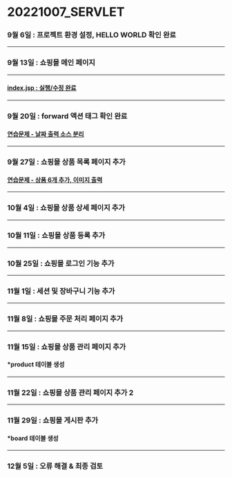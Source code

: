 # 20221007_SERVLET
### 9월 6일 : 프로젝트 환경 설정, HELLO WORLD 확인 완료
---
### 9월 13일 : 쇼핑몰 메인 페이지
---
#### [index.jsp : 실행/수정 완료](https://github.com/dbals4003/20221007_SERVLET/blob/main/index.jsp)
---
### 9월 20일 : forward 액션 태그 확인 완료
#### [연습문제 - 날짜 출력 소스 분리](https://github.com/dbals4003/20221007_SERVLET/tree/main/WEB-INF/src/example)
---
### 9월 27일 : 쇼핑몰 상품 목록 페이지 추가
#### [연습문제 - 상품 6개 추가, 이미지 출력](https://github.com/dbals4003/20221007_SERVLET/blob/main/WEB-INF/src/dao/ProductRepository.java)
---
### 10월 4일 : 쇼핑몰 상품 상세 페이지 추가
---
### 10월 11일 : 쇼핑몰 상품 등록 추가
---
### 10월 25일 : 쇼핑몰 로그인 기능 추가
---
### 11월 1일 : 세션 및 장바구니 기능 추가
---
### 11월 8일 : 쇼핑몰 주문 처리 페이지 추가
---
### 11월 15일 : 쇼핑몰 상품 관리 페이지 추가
#### *product 테이블 생성
---
### 11월 22일 : 쇼핑몰 상품 관리 페이지 추가 2
---
### 11월 29일 : 쇼핑몰 게시판 추가
#### *board 테이블 생성
---
### 12월 5일 : 오류 해결 & 최종 검토